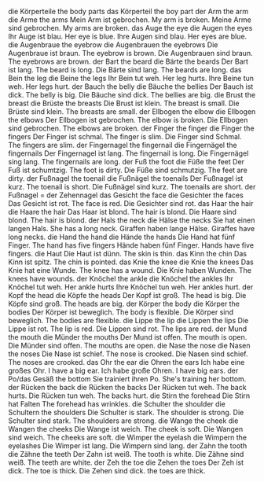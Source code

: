 die Körperteile
the body parts
das Körperteil
the boy part
der Arm
the arm
die Arme
the arms
Mein Arm ist gebrochen.
My arm is broken.
Meine Arme sind gebrochen.
My arms are broken.
das Auge
the eye
die Augen
the eyes
Ihr Auge ist blau.
Her eye is blue.
Ihre Augen sind blau.
Her eyes are blue.
die Augenbraue
the eyebrow
die Augenbrauen
the eyebrows
Die Augenbraue ist braun.
The eyebrow is brown.
Die Augenbrauen sind braun.
The eyebrows are brown.
der Bart
the beard
die Bärte
the beards
Der Bart ist lang.
The beard is long.
Die Bärte sind lang.
The beards are long.
das Bein
the leg
die Beine
the legs
Ihr Bein tut weh.
Her leg hurts.
Ihre Beine tun weh.
Her legs hurt.
der Bauch
the belly
die Bäuche
the bellies
Der Bauch ist dick.
The belly is big.
Die Bäuche sind dick.
The bellies are big.
die Brust
the breast
die Brüste
the breasts
Die Brust ist klein.
The breast is small.
Die Brüste sind klein.
The breasts are small.
der Ellbogen
the elbow
die Ellbogen
the elbows
Der Ellbogen ist gebrochen.
The elbow is broken.
Die Ellbogen sind gebrochen.
The elbows are broken.
der Finger
the finger
die Finger
the fingers
Der Finger ist schmal.
The finger is slim.
Die Finger sind Schmal.
The fingers are slim.
der Fingernagel
the fingernail
die Fingernägel
the fingernails
Der Fingernagel ist lang.
The fingernail is long.
Die Fingernägel sing lang.
The fingernails are long.
der Fuß
the foot
die Füße
the feet
Der Fuß ist schumtzig.
The foot is dirty.
Die Füße sind schmutzig.
The feet are dirty.
der Fußnagel
the toenail
die Fußnägel
the toenails
Der Fußnagel ist kurz.
The toenail is short.
Die Fußnägel sind kurz.
The toenails are short.
der Fußnagel = der Zehennagel
das Gesicht
the face
die Gesichter
the faces
Das Gesicht ist rot.
The face is red.
Die Gesichter sind rot.
das Haar
the hair
die Haare
the hair
Das Haar ist blond.
The hair is blond.
Die Haare sind blond.
The hair is blond.
der Hals
the neck
die Hälse
the necks
Sie hat einen langen Hals.
She has a long neck.
Giraffen haben lange Hälse.
Giraffes have long necks.
die Hand
the hand
die Hände
the hands
Die Hand hat fünf Finger.
The hand has five fingers
Hände haben fünf Finger.
Hands have five fingers.
die Haut
Die Haut ist dünn.
The skin is thin.
das Kinn
the chin
Das Kinn ist spitz.
The chin is pointed.
das Knie
the knee
die Knie
the knees
Das Knie hat eine Wunde.
The knee has a wound.
Die Knie haben Wunden.
The knees have wounds.
der Knöchel
the ankle
die Knöchel
the ankles
Ihr Knöchel tut weh.
Her ankle hurts
Ihre Knöchel tun weh.
Her ankles hurt.
der Kopf
the head
die Köpfe
the heads
Der Kopf ist groß.
The head is big.
Die Köpfe sind groß.
The heads are big.
der Körper
the body
die Körper
the bodies
Der Körper ist beweglich.
The body is flexible.
Die Körper sind beweglich.
The bodies are flexible.
die Lippe
the lip
die Lippen
the lips
Die Lippe ist rot.
The lip is red.
Die Lippen sind rot.
The lips are red.
der Mund
the mouth
die Münder
the mouths
Der Mund ist offen.
The mouth is open.
Die Münder sind offen.
The mouths are open.
die Nase
the nose
die Nasen
the noses
Die Nase ist schief.
The nose is crooked.
Die Nasen sind schief.
The noses are crooked.
das Ohr
the ear
die Ohren
the ears
Ich habe eine großes Ohr.
I have a big ear.
Ich habe große Ohren.
I have big ears.
der Po/das Gesäß
the bottom
Sie trainiert ihren Po.
She's training her bottom.
der Rücken
the back
die Rücken
the backs
Der Rücken tut weh.
The back hurts.
Die Rücken tun weh.
The backs hurt.
die Stirn
the forehead
Die Stirn hat Falten
The forehead has wrinkles.
die Schulter
the shoulder
die Schultern
the shoulders
Die Schulter is stark.
The shoulder is strong.
Die Schulter sind stark.
The shoulders are strong.
die Wange
the cheek
die Wangen
the cheeks
Die Wange ist weich.
The cheek is soft.
Die Wangen sind weich.
The cheeks are soft.
die Wimper
the eyelash
die Wimpern
the eyelashes
Die Wimper ist lang.
Die Wimpern sind lang.
der Zahn
the tooth
die Zähne
the teeth
Der Zahn ist weiß.
The tooth is white.
Die Zähne sind weiß.
The teeth are white.
der Zeh
the toe
die Zehen
the toes
Der Zeh ist dick.
The toe is thick.
Die Zehen sind dick.
the toes are thick.
